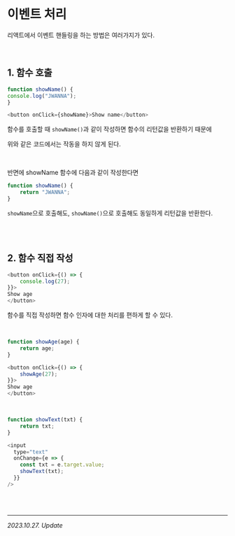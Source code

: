 # 이벤트 처리

리액트에서 이벤트 핸들링을 하는 방법은 여러가지가 있다.

<br>

## 1. 함수 호출

```js
function showName() {
console.log("JWANNA");
}

<button onClick={showName}>Show name</button>
```

함수를 호출할 때 `showName()`과 같이 작성하면 함수의 리턴값을 반환하기 때문에

위와 같은 코드에서는 작동을 하지 않게 된다.

<br>

반면에 showName 함수에 다음과 같이 작성한다면

```js
function showName() {
    return "JWANNA";
}
```

`showName`으로 호출해도, `showName()`으로 호출해도 동일하게 리턴값을 반환한다.

<br><br>

## 2. 함수 직접 작성

```js
<button onClick={() => {
    console.log(27);
}}>
Show age
</button>
```

함수를 직접 작성하면 함수 인자에 대한 처리를 편하게 할 수 있다.

<br>

```js
function showAge(age) {
    return age;
}

<button onClick={() => {
    showAge(27);
}}>
Show age
</button>
```

<br>

```js
function showText(txt) {
    return txt;
}

<input 
  type="text"
  onChange={e => {
    const txt = e.target.value;
    showText(txt);
  }} 
/>
```

<br><br>

---

_2023.10.27. Update_